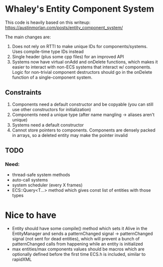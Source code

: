# Whaley's Entity Component System
This code is heavily based on this writeup: https://austinmorlan.com/posts/entity_component_system/

The main changes are:

1. Does not rely on RTTI to make unique IDs for components/systems. Uses compile-time type IDs instead
2. Single header (plus some cpp files) for an improved API
3. Systems now have virtual onAdd and onDelete functions, which makes it easier to interact with non-ECS systems that interact w/ components. Logic for non-trivial component destructors should go in the onDelete function of a single-component system.

## Constraints

1. Components need a default constructor and be copyable (you can still use other constructors for initialization)
2. Components need a unique type (after name mangling -> aliases aren't unique)
3. Systems need a default constructor
4. Cannot store pointers to components. Components are densely packed in arrays, so a deleted entity may make the pointer invalid

## TODO

### Need:

- thread-safe system methods
- auto-call systems
- system scheduler (every X frames)
- ECS::Query<T...> method which gives const list of entities with those types

# Nice to have

- Entity should have some compile() method which sets it Alive in the EntityManager and sends a patternChanged signal -> patternChanged signal (not sent for dead entities), which will prevent a bunch of patternChanged calls from happening while an entity is initialized
- max entities/max components values should be macros which are optionally defined before the first time ECS.h is included, similar to rapidXML

